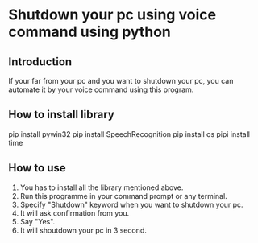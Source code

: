 # Shutdown your pc using voice command using python

## Introduction
If your far from your pc and you want to shutdown your pc, you can automate it by your voice command using this program.

## How to install library
pip install pywin32
pip install SpeechRecognition
pip install os
pipi install time

## How to use
1. You has to install all the library mentioned above.
2. Run this programme in your command prompt or any terminal.
3. Specify "Shutdown" keyword when you want to shutdown your pc.
4. It will ask confirmation from you.
5. Say "Yes".
6. It will shoutdown your pc in 3 second.

